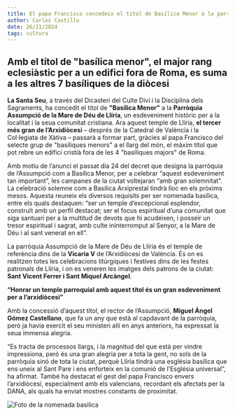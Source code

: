 ```yaml
---
title: El papa Francisco concedeix el títol de Basílica Menor a la parròquia Assumpció de la Mare de Déu de Llíria
author: Carlos Castillo
date: 26/11/2024
tags: cultura
---
```


## Amb el títol de "basílica menor", el major rang eclesiàstic per a un edifici fora de Roma, es suma a les altres 7 basíliques de la diòcesi

**La Santa Seu**, a través del Dicasteri del Culte Diví i la Disciplina dels Sagraments, ha concedit el títol de **"Basílica Menor"** a la **Parròquia Assumpció de la Mare de Déu de Llíria**, un esdeveniment històric per a la localitat i la seua comunitat cristiana. Ara aquest temple de Llíria, **el tercer més gran de l’Arxidiòcesi** – després de la Catedral de València i la Col·legiata de Xàtiva – passarà a formar part, gràcies al papa Francisco del selecte grup de "basíliques menors" a el llarg del món, el màxim títol que pot rebre un edifici cristià fora de les 4 "basíliques majors" de Roma.

Amb motiu de l’anunci el passat dia 24 del decret que designa la parròquia de l’Assumpció com a Basílica Menor, per a celebrar “aquest esdeveniment tan important”,  les campanes de la ciutat voltejaran “amb gran solemnitat”. La celebració solemne com a Basílica Arxiprestal tindrà lloc en els pròxims mesos. Aquesta reuneix els diversos requisits per ser nomenada basílica, entre els quals destaquen: “ser un temple d’excepcional esplendor, construït amb un perfil destacat; ser el focus espiritual d’una comunitat que siga santuari per a la multitud de devots que hi acudeixen, i posseir un tresor espiritual i sagrat, amb culte ininterromput al Senyor, a la Mare de Déu i al sant venerat en ell”.

La parròquia Assumpció de la Mare de Déu de Llíria és el temple de referència dins de la **Vicaria V** de l’Arxidiòcesi de València. És on es realitzen totes les celebracions litúrgiques i festives dins de les festes patronals de Llíria, i on es veneren les imatges dels patrons de la ciutat: **Sant Vicent Ferrer i Sant Miquel Arcàngel**.

**“Honrar un temple parroquial amb aquest títol és un gran esdeveniment per a l’arxidiòcesi”**

Amb la concessió d’aquest títol, el rector de l’Assumpció, **Miguel Ángel Gómez Castellano**, que fa un any que està al capdavant de la parròquia, però ja havia exercit el seu ministeri allí en anys anteriors, ha expressat la seua immensa alegria.

“Es tracta de processos llargs, i la magnitud del que està per vindre impressiona, però és una gran alegria per a tota la gent, no sols de la parròquia sinó de tota la ciutat, perquè Llíria tindrà una església basílica que ens uneix al Sant Pare i ens enforteix en la comunió de l’Església universal”, ha afirmat. També ha destacat el gest del papa Francisco envers l’arxidiòcesi, especialment amb els valencians, recordant els afectats per la DANA, als quals ha enviat mostres constants de proximitat.

![Foto de la nomenada basilica](/assets/continguts/recursos/20241126-Basilica-Asuncion.jpg "Foto de la nova basilica")